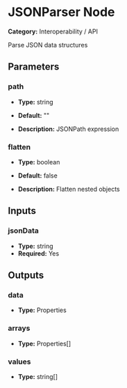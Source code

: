 
# JSONParser Node

**Category:** Interoperability / API

Parse JSON data structures

## Parameters


### path
- **Type:** string
- **Default:** ""


- **Description:** JSONPath expression


### flatten
- **Type:** boolean
- **Default:** false


- **Description:** Flatten nested objects


## Inputs


### jsonData
- **Type:** string
- **Required:** Yes



## Outputs


### data
- **Type:** Properties



### arrays
- **Type:** Properties[]



### values
- **Type:** string[]




